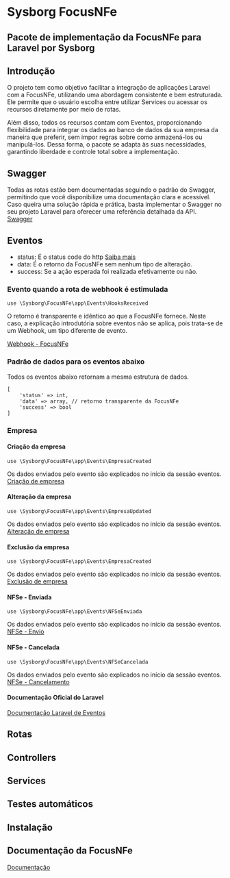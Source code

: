 # Sysborg FocusNFe

## Pacote de implementação da FocusNFe para Laravel por Sysborg

## Introdução

O projeto tem como objetivo facilitar a integração de aplicações Laravel com a FocusNFe, utilizando uma abordagem consistente e bem estruturada.
Ele permite que o usuário escolha entre utilizar Services ou acessar os recursos diretamente por meio de rotas.

Além disso, todos os recursos contam com Eventos, proporcionando flexibilidade para integrar os dados ao banco de dados da sua empresa da maneira que preferir,
sem impor regras sobre como armazená-los ou manipulá-los. Dessa forma, o pacote se adapta às suas necessidades, garantindo liberdade e controle total sobre a implementação.

## Swagger

Todas as rotas estão bem documentadas seguindo o padrão do Swagger, permitindo que você disponibilize uma documentação clara e acessível. Caso queira uma solução rápida e 
prática, basta implementar o Swagger no seu projeto Laravel para oferecer uma referência detalhada da API.
[Swagger](https://github.com/DarkaOnLine/L5-Swagger)

## Eventos

- status: É o status code do http [Saiba mais](https://developer.mozilla.org/en-US/docs/Web/HTTP/Status)
- data: É o retorno da FocusNFe sem nenhum tipo de alteração.
- success: Se a ação esperada foi realizada efetivamente ou não.

### Evento quando a rota de webhook é estimulada
```
use \Sysborg\FocusNFe\app\Events\HooksReceived
```

O retorno é transparente e idêntico ao que a FocusNFe fornece.
Neste caso, a explicação introdutória sobre eventos não se aplica, pois trata-se de um Webhook, um tipo diferente de evento.

[Webhook - FocusNFe](https://focusnfe.com.br/doc/#gatilhos-webhooks_eventos)

### Padrão de dados para os eventos abaixo

Todos os eventos abaixo retornam a mesma estrutura de dados.

```
[
    'status' => int,
    'data' => array, // retorno transparente da FocusNFe
    'success' => bool
]
```

### Empresa

#### Criação da empresa
```
use \Sysborg\FocusNFe\app\Events\EmpresaCreated
```

Os dados enviados pelo evento são explicados no início da sessão eventos.
[Criação de empresa](https://focusnfe.com.br/doc/#empresas_criacao-de-empresa)

#### Alteração da empresa
```
use \Sysborg\FocusNFe\app\Events\EmpresaUpdated
```

Os dados enviados pelo evento são explicados no início da sessão eventos.
[Alteração de empresa](https://focusnfe.com.br/doc/#empresas_alteracao-de-empresa)

#### Exclusão da empresa
```
use \Sysborg\FocusNFe\app\Events\EmpresaCreated
```

Os dados enviados pelo evento são explicados no início da sessão eventos.
[Exclusão de empresa](https://focusnfe.com.br/doc/#empresas_exclusao-de-empresa)

#### NFSe - Enviada
```
use \Sysborg\FocusNFe\app\Events\NFSeEnviada
```

Os dados enviados pelo evento são explicados no início da sessão eventos.
[NFSe - Envio](https://focusnfe.com.br/doc/#nfse_envio)

#### NFSe - Cancelada
```
use \Sysborg\FocusNFe\app\Events\NFSeCancelada
```

Os dados enviados pelo evento são explicados no início da sessão eventos.
[NFSe - Cancelamento](https://focusnfe.com.br/doc/#nfse_cancelamento)

#### Documentação Oficial do Laravel
[Documentação Laravel de Eventos](https://laravel.com/docs/12.x/events)

## Rotas

## Controllers

## Services

## Testes automáticos

## Instalação

## Documentação da FocusNFe

[Documentação](https://focusnfe.com.br/doc/#introducao)
